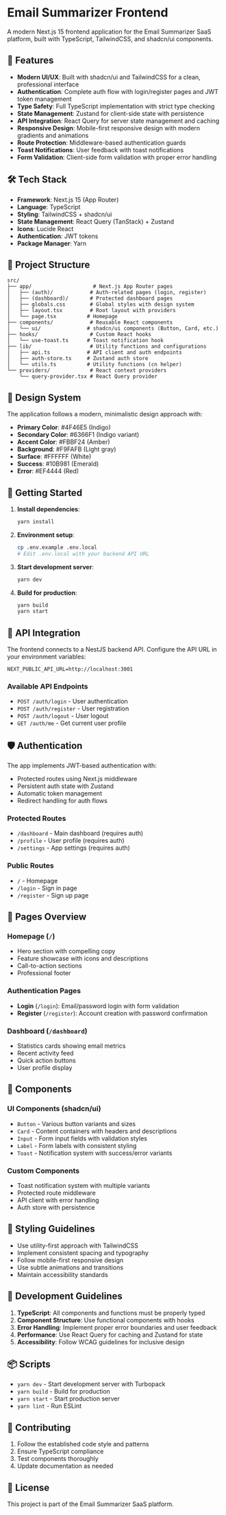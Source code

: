 # Email Summarizer Frontend

A modern Next.js 15 frontend application for the Email Summarizer SaaS platform, built with TypeScript, TailwindCSS, and shadcn/ui components.

## 🚀 Features

- **Modern UI/UX**: Built with shadcn/ui and TailwindCSS for a clean, professional interface
- **Authentication**: Complete auth flow with login/register pages and JWT token management
- **Type Safety**: Full TypeScript implementation with strict type checking
- **State Management**: Zustand for client-side state with persistence
- **API Integration**: React Query for server state management and caching
- **Responsive Design**: Mobile-first responsive design with modern gradients and animations
- **Route Protection**: Middleware-based authentication guards
- **Toast Notifications**: User feedback with toast notifications
- **Form Validation**: Client-side form validation with proper error handling

## 🛠 Tech Stack

- **Framework**: Next.js 15 (App Router)
- **Language**: TypeScript
- **Styling**: TailwindCSS + shadcn/ui
- **State Management**: React Query (TanStack) + Zustand
- **Icons**: Lucide React
- **Authentication**: JWT tokens
- **Package Manager**: Yarn

## 📁 Project Structure

```
src/
├── app/                    # Next.js App Router pages
│   ├── (auth)/            # Auth-related pages (login, register)
│   ├── (dashboard)/       # Protected dashboard pages
│   ├── globals.css        # Global styles with design system
│   ├── layout.tsx         # Root layout with providers
│   └── page.tsx          # Homepage
├── components/            # Reusable React components
│   └── ui/               # shadcn/ui components (Button, Card, etc.)
├── hooks/                 # Custom React hooks
│   └── use-toast.ts      # Toast notification hook
├── lib/                   # Utility functions and configurations
│   ├── api.ts            # API client and auth endpoints
│   ├── auth-store.ts     # Zustand auth store
│   └── utils.ts          # Utility functions (cn helper)
└── providers/             # React context providers
    └── query-provider.tsx # React Query provider
```

## 🎨 Design System

The application follows a modern, minimalistic design approach with:

- **Primary Color**: #4F46E5 (Indigo)
- **Secondary Color**: #6366F1 (Indigo variant)
- **Accent Color**: #FBBF24 (Amber)
- **Background**: #F9FAFB (Light gray)
- **Surface**: #FFFFFF (White)
- **Success**: #10B981 (Emerald)
- **Error**: #EF4444 (Red)

## 🚦 Getting Started

1. **Install dependencies**:

   ```bash
   yarn install
   ```

2. **Environment setup**:

   ```bash
   cp .env.example .env.local
   # Edit .env.local with your backend API URL
   ```

3. **Start development server**:

   ```bash
   yarn dev
   ```

4. **Build for production**:
   ```bash
   yarn build
   yarn start
   ```

## 🔗 API Integration

The frontend connects to a NestJS backend API. Configure the API URL in your environment variables:

```env
NEXT_PUBLIC_API_URL=http://localhost:3001
```

### Available API Endpoints

- `POST /auth/login` - User authentication
- `POST /auth/register` - User registration
- `POST /auth/logout` - User logout
- `GET /auth/me` - Get current user profile

## 🛡 Authentication

The app implements JWT-based authentication with:

- Protected routes using Next.js middleware
- Persistent auth state with Zustand
- Automatic token management
- Redirect handling for auth flows

### Protected Routes

- `/dashboard` - Main dashboard (requires auth)
- `/profile` - User profile (requires auth)
- `/settings` - App settings (requires auth)

### Public Routes

- `/` - Homepage
- `/login` - Sign in page
- `/register` - Sign up page

## 📱 Pages Overview

### Homepage (`/`)

- Hero section with compelling copy
- Feature showcase with icons and descriptions
- Call-to-action sections
- Professional footer

### Authentication Pages

- **Login** (`/login`): Email/password login with form validation
- **Register** (`/register`): Account creation with password confirmation

### Dashboard (`/dashboard`)

- Statistics cards showing email metrics
- Recent activity feed
- Quick action buttons
- User profile display

## 🎯 Components

### UI Components (shadcn/ui)

- `Button` - Various button variants and sizes
- `Card` - Content containers with headers and descriptions
- `Input` - Form input fields with validation styles
- `Label` - Form labels with consistent styling
- `Toast` - Notification system with success/error variants

### Custom Components

- Toast notification system with multiple variants
- Protected route middleware
- API client with error handling
- Auth store with persistence

## 🎨 Styling Guidelines

- Use utility-first approach with TailwindCSS
- Implement consistent spacing and typography
- Follow mobile-first responsive design
- Use subtle animations and transitions
- Maintain accessibility standards

## 🔧 Development Guidelines

1. **TypeScript**: All components and functions must be properly typed
2. **Component Structure**: Use functional components with hooks
3. **Error Handling**: Implement proper error boundaries and user feedback
4. **Performance**: Use React Query for caching and Zustand for state
5. **Accessibility**: Follow WCAG guidelines for inclusive design

## 📦 Scripts

- `yarn dev` - Start development server with Turbopack
- `yarn build` - Build for production
- `yarn start` - Start production server
- `yarn lint` - Run ESLint

## 🤝 Contributing

1. Follow the established code style and patterns
2. Ensure TypeScript compliance
3. Test components thoroughly
4. Update documentation as needed

## 📄 License

This project is part of the Email Summarizer SaaS platform.
